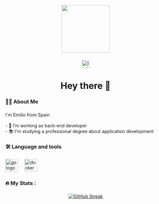 <div align="center">
  <img height="150" src="https://avatars.githubusercontent.com/u/128733392?s=400&u=e68efda8b9569f56e87c786c720dfd0bf6bb11af&v=4"/>
</div>

###
<div align = "center">
  
  [<img src="https://img.shields.io/static/v1?message=LinkedIn&logo=linkedin&label=&color=0077B5&logoColor=white&labelColor=&style=for-the-badge" height="25" alt="linkedin logo"/>](https://www.linkedin.com/in/emilio-ruiz-maldonado/)
  
</div>

###

<h1 align="center">Hey there 👋</h1>

###

<h3 align="left">👨‍💻  About Me</h3>

###

<p align="left">I'm Emilio from Spain<br><br>- 🔭 I’m working as back-end developer<br>- 📚 I'm studying a professional degree about application development</p>

###

<h3 align="left">🛠 Language and tools</h3>

###

<div align="left">
  <img src="https://cdn.jsdelivr.net/gh/devicons/devicon/icons/go/go-original-wordmark.svg" height="40" alt="go logo"  />
  <img width="12" />
  <img src="https://cdn.jsdelivr.net/gh/devicons/devicon/icons/docker/docker-plain-wordmark.svg" height="40" alt="docker logo"  />
  <img width="12" />
</div>

###

<h3 align="left">🔥   My Stats :</h3>

###

<div align="center">
  <a href="https://git.io/streak-stats"><img src="https://streak-stats.demolab.com?user=EtherealCapy&theme=dark" alt="GitHub Streak" /></a>
</div>

###
